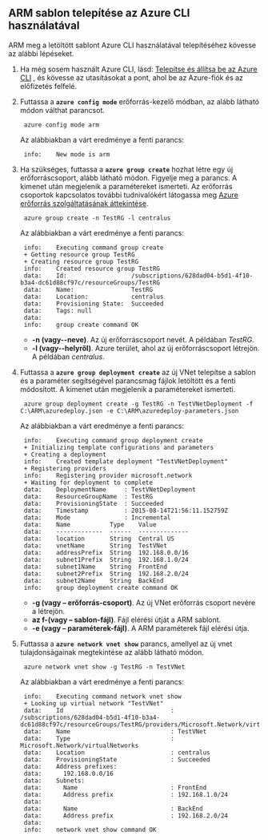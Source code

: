 ## <a name="deploy-the-arm-template-by-using-the-azure-cli"></a>ARM sablon telepítése az Azure CLI használatával

ARM meg a letöltött sablont Azure CLI használatával telepítéséhez kövesse az alábbi lépéseket.

1. Ha még sosem használt Azure CLI, lásd: [Telepítse és állítsa be az Azure CLI](../articles/xplat-cli-install.md) , és kövesse az utasításokat a pont, ahol be az Azure-fiók és az előfizetés felfelé.
2. Futtassa a **`azure config mode`** erőforrás-kezelő módban, az alább látható módon válthat parancsot.

        azure config mode arm

    Az alábbiakban a várt eredménye a fenti parancs:

        info:    New mode is arm

3. Ha szükséges, futtassa a **`azure group create`** hozhat létre egy új erőforráscsoport, alább látható módon. Figyelje meg a parancs. A kimenet után megjelenik a paramétereket ismerteti. Az erőforrás csoportok kapcsolatos további tudnivalókért látogassa meg [Azure erőforrás szolgáltatásának áttekintése](../articles/resource-group-overview.md).

        azure group create -n TestRG -l centralus

    Az alábbiakban a várt eredménye a fenti parancs:

        info:    Executing command group create
        + Getting resource group TestRG
        + Creating resource group TestRG
        info:    Created resource group TestRG
        data:    Id:                  /subscriptions/628dad04-b5d1-4f10-b3a4-dc61d88cf97c/resourceGroups/TestRG
        data:    Name:                TestRG
        data:    Location:            centralus
        data:    Provisioning State:  Succeeded
        data:    Tags: null
        data:
        info:    group create command OK

    - **-n (vagy--neve)**. Az új erőforráscsoport nevét. A példában *TestRG*.
    - **-l (vagy--helyről)**. Azure terület, ahol az új erőforráscsoport létrejön. A példában *centralus*.

4. Futtassa a **`azure group deployment create`** az új VNet telepítse a sablon és a paraméter segítségével parancsmag fájlok letöltött és a fenti módosított. A kimenet után megjelenik a paramétereket ismerteti.

        azure group deployment create -g TestRG -n TestVNetDeployment -f C:\ARM\azuredeploy.json -e C:\ARM\azuredeploy-parameters.json

    Az alábbiakban a várt eredménye a fenti parancs:

        info:    Executing command group deployment create
        + Initializing template configurations and parameters
        + Creating a deployment
        info:    Created template deployment "TestVNetDeployment"
        + Registering providers
        info:    Registering provider microsoft.network
        + Waiting for deployment to complete
        data:    DeploymentName     : TestVNetDeployment
        data:    ResourceGroupName  : TestRG
        data:    ProvisioningState  : Succeeded
        data:    Timestamp          : 2015-08-14T21:56:11.152759Z
        data:    Mode               : Incremental
        data:    Name           Type    Value
        data:    -------------  ------  --------------
        data:    location       String  Central US
        data:    vnetName       String  TestVNet
        data:    addressPrefix  String  192.168.0.0/16
        data:    subnet1Prefix  String  192.168.1.0/24
        data:    subnet1Name    String  FrontEnd
        data:    subnet2Prefix  String  192.168.2.0/24
        data:    subnet2Name    String  BackEnd
        info:    group deployment create command OK

    - **-g (vagy – erőforrás-csoport)**. Az új VNet erőforrás csoport nevére a létrejön.
    - **az f-(vagy – sablon-fájl)**. Fájl elérési útját a ARM sablont.
    - **-e (vagy – paraméterek-fájl)**. A ARM paraméterek fájl elérési útja.

5. Futtassa a **`azure network vnet show`** parancs, amellyel az új vnet tulajdonságainak megtekintése az alább látható módon.

        azure network vnet show -g TestRG -n TestVNet

    Az alábbiakban a várt eredménye a fenti parancs:

        info:    Executing command network vnet show
        + Looking up virtual network "TestVNet"
        data:    Id                              : /subscriptions/628dad04-b5d1-4f10-b3a4-dc61d88cf97c/resourceGroups/TestRG/providers/Microsoft.Network/virtualNetworks/TestVNet
        data:    Name                            : TestVNet
        data:    Type                            : Microsoft.Network/virtualNetworks
        data:    Location                        : centralus
        data:    ProvisioningState               : Succeeded
        data:    Address prefixes:
        data:      192.168.0.0/16
        data:    Subnets:
        data:      Name                          : FrontEnd
        data:      Address prefix                : 192.168.1.0/24
        data:
        data:      Name                          : BackEnd
        data:      Address prefix                : 192.168.2.0/24
        data:
        info:    network vnet show command OK
